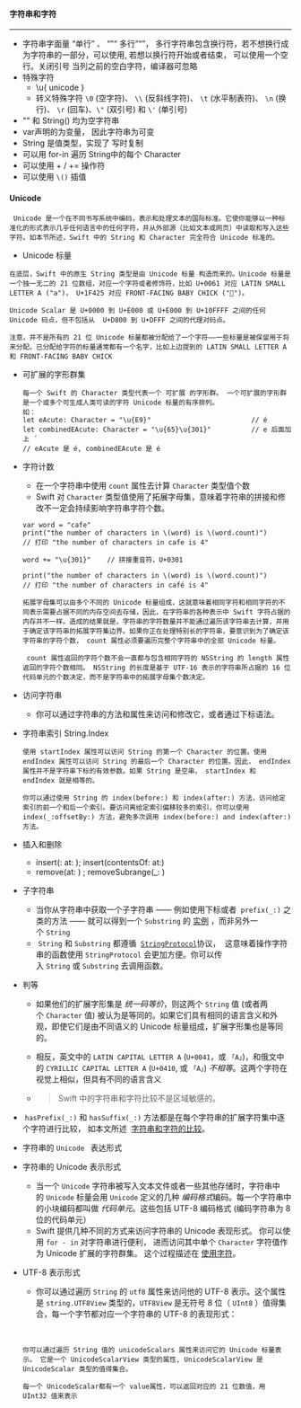 #### 字符串和字符

****

- 字符串字面量   “单行” 、 “”“ 多行”“”， 多行字符串包含换行符，若不想换行成为字符串的一部分，可以使用\, 若想以换行符开始或者结束， 可以使用一个空行。关闭引号 当列之前的空白字符，编译器可忽略
- 特殊字符
  -  \u{ unicode }
  - 转义特殊字符 `\0` (空字符)、 `\\` (反斜线字符)、 `\t` (水平制表符)、 `\n` (换行)、 `\r` (回车)、`\"` (双引号) 和 `\'` (单引号)
- "" 和 String() 均为空字符串
- var声明的为变量， 因此字符串为可变
- String 是值类型，实现了 写时复制
- 可以用 for-in 遍历 String中的每个 Character
- 可以使用 + / += 操作符
- 可以使用 `\()` 插值

#### Unicode

```
 Unicode 是一个在不同书写系统中编码，表示和处理文本的国际标准。它使你能够以一种标准化的形式表示几乎任何语言中的任何字符，并从外部源（比如文本或网页）中读取和写入这些字符。如本节所述，Swift 中的 String 和 Character 完全符合 Unicode 标准的。
```

- Unicode 标量

```
在底层，Swift 中的原生 String 类型是由 Unicode 标量 构造而来的。Unicode 标量是一个独一无二的 21 位数组，对应一个字符或者修饰符，比如 U+0061 对应 LATIN SMALL LETTER A ("a")， U+1F425 对应 FRONT-FACING BABY CHICK ("🐥")。
```

```
Unicode Scalar 是 U+0000 到 U+E000 或 U+E000 到 U+10FFFF 之间的任何 Unicode 码点，但不包括从  U+D800 到 U+DFFF 之间的代理对码点。

注意，并不是所有的 21 位 Unicode 标量都被分配给了一个字符——一些标量是被保留用于将来分配。已分配给字符的标量通常都有一个名字，比如上边提到的 LATIN SMALL LETTER A 和 FRONT-FACING BABY CHICK
```

- 可扩展的字形群集

  ```
  每一个 Swift 的 Character 类型代表一个 可扩展 的字形群。 一个可扩展的字形群是一个或多个可生成人类可读的字符 Unicode 标量的有序排列。
  如：
  let eAcute: Character = "\u{E9}"                         // é
  let combinedEAcute: Character = "\u{65}\u{301}"          // e 后面加上 ́
  // eAcute 是 é, combinedEAcute 是 é
  ```

- 字符计数

  - 在一个字符串中使用 `count` 属性去计算 `Character` 类型值个数
  - Swift 对 `Character` 类型值使用了拓展字母集，意味着字符串的拼接和修改不一定会持续影响字符串字符个数。

  ```
  var word = "cafe"
  print("the number of characters in \(word) is \(word.count)")
  // 打印 "the number of characters in cafe is 4"

  word += "\u{301}"    // 拼接重音符，U+0301

  print("the number of characters in \(word) is \(word.count)")
  // 打印 "the number of characters in café is 4"
  ```

  ```
  拓展字母集可以由多个不同的 Unicode 标量组成，这就意味着相同字符和相同字符的不同表示需要占据不同的内存空间去存储，因此，在字符串的各种表示中 Swift 字符占据的内存并不一样。造成的结果就是，字符串的字符数量并不能通过遍历该字符串去计算，并用于确定该字符串的拓展字符集边界。如果你正在处理特别长的字符串，要意识到为了确定该字符串的字符个数， count 属性必须要遍历完整个字符串中的全部 Unicode 标量。

   count 属性返回的字符个数不会一直都与包含相同字符的 NSString 的 length 属性返回的字符个数相同。 NSString 的长度是基于 UTF-16 表示的字符串所占据的 16 位代码单元的个数决定，而不是字符串中的拓展字母集个数决定。
  ```

- 访问字符串

  - 你可以通过字符串的方法和属性来访问和修改它，或者通过下标语法。

- 字符串索引 String.Index

  ```
  使用 startIndex 属性可以访问 String 的第一个 Character 的位置。使用 endIndex 属性可以访问 String 的最后一个 Character 的位置。因此， endIndex 属性并不是字符串下标的有效参数。如果 String 是空串， startIndex 和 endIndex 就是相等的。

  你可以通过使用 String 的 index(before:) 和 index(after:) 方法，访问给定索引的前一个和后一个索引。要访问离给定索引偏移较多的索引，你可以使用 index(_:offsetBy:) 方法，避免多次调用 index(before:) and index(after:) 方法。
  ```

- 插入和删除

  - insert(: at: );  insert(contentsOf: at:)
  - remove(at: ) ; removeSubrange(_: )

- 子字符串

  - 当你从字符串中获取一个子字符串 —— 例如使用下标或者  `prefix(_:)` 之类的方法 —— 就可以得到一个 `Substring` 的 [实例](https://developer.apple.com/documentation/swift/substring) ，而非另外一个 `String`
  -  `String` 和 `Substring` 都遵循  [`StringProtocol`](https://developer.apple.com/documentation/swift/stringprotocol)协议，  这意味着操作字符串的函数使用 `StringProtocol` 会更加方便。你可以传入 `String` 或 `Substring` 去调用函数。

- 判等

  - 如果他们的扩展字形集是 *统一码等价*，则这两个 `String` 值 (或者两个 `Character` 值) 被认为是等同的。如果它们具有相同的语言含义和外观，即使它们是由不同语义的 Unicode 标量组成，扩展字形集也是等同的。

  - 相反，英文中的 `LATIN CAPITAL LETTER A` (`U+0041`，或 `「A」`)，和俄文中的 `CYRILLIC CAPITAL LETTER A` (`U+0410`, 或 `「А」`) *不相等*。这两个字符在视觉上相似，但具有不同的语言含义

  - > Swift 中的字符串和字符比较不是区域敏感的。

-  `hasPrefix(_:)` 和 `hasSuffix(_:)` 方法都是在每个字符串的扩展字符集中逐个字符进行比较， 如本文所述  [字符串和字符的比较](https://docs.swift.org/swift-book/LanguageGuide/StringsAndCharacters.html#ID299)。

- 字符串的 `Unicode ` 表达形式

- 字符串的 Unicode 表示形式

  - 当一个 `Unicode` 字符串被写入文本文件或者一些其他存储时，字符串中的 `Unicode` 标量会用 `Unicode` 定义的几种 *编码格式*编码。每一个字符串中的小块编码都叫做 *代码单元*。这些包括 UTF-8 编码格式 (编码字符串为 8 位的代码单元）
  - Swift 提供几种不同的方式来访问字符串的 Unicode 表现形式。 你可以使用 `for - in` 对字符串进行便利， 进而访问其中单个 `Character` 字符值作为 Unicode 扩展的字符群集。 这个过程描述在 [使用字符](https://docs.swift.org/swift-book/LanguageGuide/StringsAndCharacters.html#ID290)。

- UTF-8 表示形式

  - 你可以通过遍历 `String` 的 `utf8` 属性来访问他的 UTF-8 表示。这个属性是 `string.UTF8View` 类型的，`UTF8View` 是无符号 8 位（ `UInt8` ）值得集合，每一个字节都对应一个字符串的 UTF-8 的表现形式：

  ​	

  ```
  你可以通过遍历 String 值的 unicodeScalars 属性来访问它的 Unicode 标量表示。 它是一个 UnicodeScalarView 类型的属性, UnicodeScalarView 是 UnicodeScalar 类型的值得集合。

  每一个 UnicodeScalar都有一个 value属性，可以返回对应的 21 位数值，用 UInt32 值来表示
  ```

  ​

  ​

  ​




